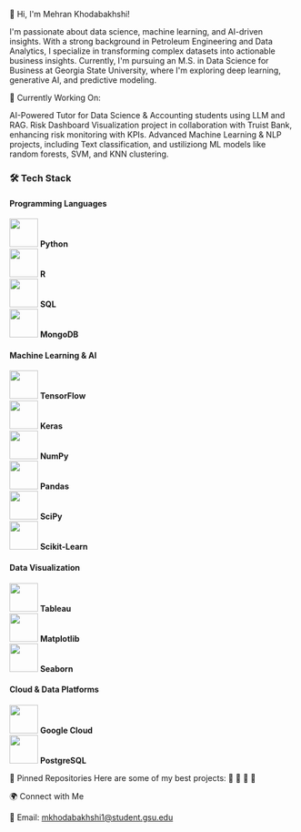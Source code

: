 👋 Hi, I'm Mehran Khodabakhshi!


I'm passionate about data science, machine learning, and AI-driven insights. With a strong background in Petroleum Engineering and Data Analytics, I specialize in transforming complex datasets into actionable business insights. Currently, I'm pursuing an M.S. in Data Science for Business at Georgia State University, where I'm exploring deep learning, generative AI, and predictive modeling.

🚀 Currently Working On:

AI-Powered Tutor for Data Science & Accounting students using LLM and RAG.
Risk Dashboard Visualization project in collaboration with Truist Bank, enhancing risk monitoring with KPIs.
Advanced Machine Learning & NLP projects, including Text classification, and ustiliziong ML models like random forests, SVM, and KNN clustering.

### 🛠 Tech Stack
#### **Programming Languages**
<img src="https://cdn.jsdelivr.net/gh/devicons/devicon/icons/python/python-original.svg" width="50" height="50"/> **Python**  
<img src="https://cdn.jsdelivr.net/gh/devicons/devicon/icons/r/r-original.svg" width="50" height="50"/> **R**  
<img src="https://cdn.jsdelivr.net/gh/devicons/devicon/icons/sqlite/sqlite-original.svg" width="50" height="50"/> **SQL**  
<img src="https://cdn.jsdelivr.net/gh/devicons/devicon/icons/mongodb/mongodb-original.svg" width="50" height="50"/> **MongoDB**  

#### **Machine Learning & AI**
<img src="https://cdn.jsdelivr.net/gh/devicons/devicon/icons/tensorflow/tensorflow-original.svg" width="50" height="50"/> **TensorFlow**  
<img src="https://cdn.jsdelivr.net/gh/devicons/devicon/icons/keras/keras-original.svg" width="50" height="50"/> **Keras**  
<img src="https://cdn.jsdelivr.net/gh/devicons/devicon/icons/numpy/numpy-original.svg" width="50" height="50"/> **NumPy**  
<img src="https://cdn.jsdelivr.net/gh/devicons/devicon/icons/pandas/pandas-original.svg" width="50" height="50"/> **Pandas**  
<img src="https://cdn.jsdelivr.net/gh/devicons/devicon/icons/scipy/scipy-original.svg" width="50" height="50"/> **SciPy**  
<img src="https://cdn.jsdelivr.net/gh/devicons/devicon/icons/scikitlearn/scikitlearn-original.svg" width="50" height="50"/> **Scikit-Learn**  

#### **Data Visualization**
<img src="https://cdn.jsdelivr.net/gh/devicons/devicon/icons/tableau/tableau-original.svg" width="50" height="50"/> **Tableau**  
<img src="https://cdn.jsdelivr.net/gh/devicons/devicon/icons/matplotlib/matplotlib-original.svg" width="50" height="50"/> **Matplotlib**  
<img src="https://seaborn.pydata.org/_images/logo-mark-lightbg.svg" width="50" height="50"/> **Seaborn**  

#### **Cloud & Data Platforms**
<img src="https://cdn.jsdelivr.net/gh/devicons/devicon/icons/googlecloud/googlecloud-original.svg" width="50" height="50"/> **Google Cloud**  
<img src="https://cdn.jsdelivr.net/gh/devicons/devicon/icons/postgresql/postgresql-original.svg" width="50" height="50"/> **PostgreSQL**  




📌 Pinned Repositories
Here are some of my best projects:
🔹 
🔹 
🔹 
🔹 


🌍 Connect with Me

📩 Email: mkhodabakhshi1@student.gsu.edu

